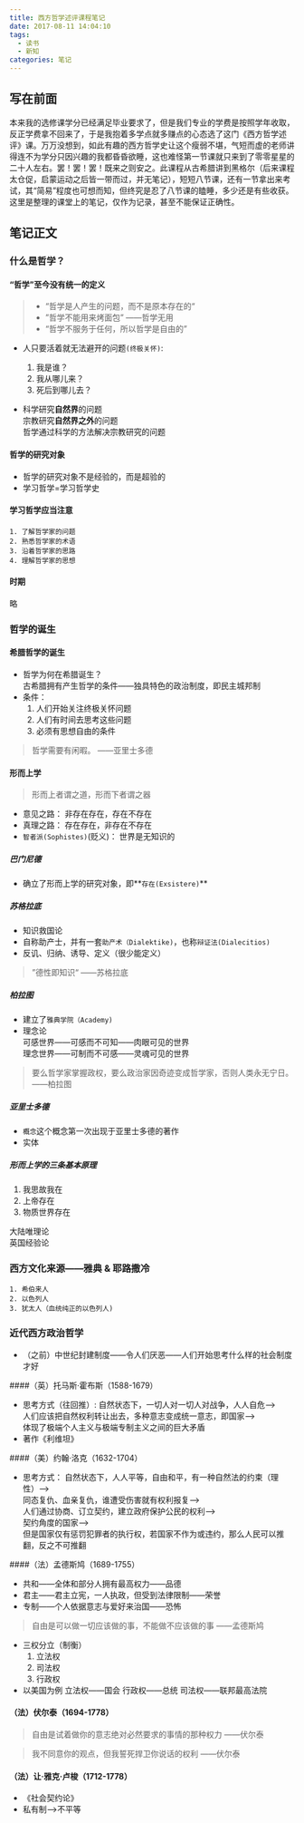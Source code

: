 ```yaml
---
title: 西方哲学述评课程笔记
date: 2017-08-11 14:04:10
tags:
  - 读书
  - 新知
categories: 笔记
---
```

## 写在前面
本来我的选修课学分已经满足毕业要求了，但是我们专业的学费是按照学年收取，反正学费拿不回来了，于是我抱着多学点就多赚点的心态选了这门《西方哲学述评》课。万万没想到，如此有趣的西方哲学史让这个瘦弱不堪，气短而虚的老师讲得连不为学分只因兴趣的我都昏昏欲睡，这也难怪第一节课就只来到了零零星星的二十人左右。罢！罢！罢！既来之则安之。此课程从古希腊讲到黑格尔（后来课程太仓促，启蒙运动之后皆一带而过，并无笔记），短短八节课，还有一节拿出来考试，其“简易”程度也可想而知，但终究是忍了八节课的瞌睡，多少还是有些收获。这里是整理的课堂上的笔记，仅作为记录，甚至不能保证正确性。

## 笔记正文

### 什么是哲学？
#### “哲学”至今没有统一的定义
> * “哲学是人产生的问题，而不是原本存在的“
> * ”哲学不能用来烤面包” ——哲学无用
> * “哲学不服务于任何，所以哲学是自由的”

* 人只要活着就无法避开的问题`(终极关怀)`:  
	1. 我是谁？
	2. 我从哪儿来？
	3. 死后到哪儿去？

* 科学研究**自然界**的问题  
  宗教研究**自然界之外**的问题  
  哲学通过科学的方法解决宗教研究的问题

#### 哲学的研究对象
* 哲学的研究对象不是经验的，而是超验的
* 学习哲学=学习哲学史

#### 学习哲学应当注意
	1. 了解哲学家的问题
	2. 熟悉哲学家的术语
	3. 沿着哲学家的思路
	4. 理解哲学家的思想

#### 时期
略



### 哲学的诞生
#### 希腊哲学的诞生
* 哲学为何在希腊诞生？  
  古希腊拥有产生哲学的条件——独具特色的政治制度，即民主城邦制  
* 条件：
	1. 人们开始关注终极关怀问题
	2. 人们有时间去思考这些问题
	3. 必须有思想自由的条件

> 哲学需要有闲暇。 ——亚里士多德

#### 形而上学
> 形而上者谓之道，形而下者谓之器

* 意见之路： 非存在存在，存在不存在  
* 真理之路： 存在存在，非存在不存在  
* `智者派(Sophistes)`(贬义)： 世界是无知识的

##### 巴门尼德  
* 确立了形而上学的研究对象，即**`存在(Exsistere)`**


##### 苏格拉底
* 知识救国论
* 自称助产士，并有一套`助产术（Dialektike)`，也称`辩证法(Dialecitios)`
* 反讥、归纳、诱导、定义（很少能定义）

> ”德性即知识“ ——苏格拉底

##### 柏拉图
* 建立了`雅典学院（Academy)`
* 理念论  
	可感世界——可感而不可知——肉眼可见的世界  
	理念世界——可制而不可感——灵魂可见的世界

> 要么哲学家掌握政权，要么政治家因奇迹变成哲学家，否则人类永无宁日。 ——柏拉图

##### 亚里士多德
* `概念`这个概念第一次出现于亚里士多德的著作
* 实体

##### 形而上学的三条基本原理
1. 我思故我在
2. 上帝存在
3. 物质世界存在

大陆唯理论  
英国经验论


### 西方文化来源——雅典 & 耶路撒冷
	1. 希伯来人
	2. 以色列人
	3. 犹太人（血统纯正的以色列人)

### 近代西方政治哲学
* （之前）中世纪封建制度——令人们厌恶——人们开始思考什么样的社会制度才好

####（英）托马斯·霍布斯（1588-1679）
* 思考方式（往回推）:
	自然状态下，一切人对一切人对战争，人人自危-->  
	人们应该把自然权利转让出去，多种意志变成统一意志，即国家-->  
	体现了极端个人主义与极端专制主义之间的巨大矛盾
* 著作《利维坦》

####（美）约翰·洛克（1632-1704）
* 思考方式：
	自然状态下，人人平等，自由和平，有一种自然法的约束（理性）-->  
	同态复仇、血亲复仇，谁遭受伤害就有权利报复-->  
	人们通过协商、订立契约，建立政府保护公民的权利-->  
	契约角度的国家-->  
	但是国家仅有惩罚犯罪者的执行权，若国家不作为或违约，那么人民可以推翻，反之不可推翻

####（法）孟德斯鸠（1689-1755）
* 共和——全体和部分人拥有最高权力——品德
* 君主——君主立宪，一人执政，但受到法律限制——荣誉
* 专制——个人依据意志与爱好来治国——恐怖

> 自由是可以做一切应该做的事，不能做不应该做的事 ——孟德斯鸠

* 三权分立（制衡）
	1. 立法权
	2. 司法权
	3. 行政权
* 以美国为例
	立法权——国会
	行政权——总统
	司法权——联邦最高法院

#### （法）伏尔泰（1694-1778）
> 自由是试着做你的意志绝对必然要求的事情的那种权力 ——伏尔泰

> 我不同意你的观点，但我誓死捍卫你说话的权利 ——伏尔泰

#### （法）让·雅克·卢梭（1712-1778）
* 《社会契约论》
* 私有制-->不平等